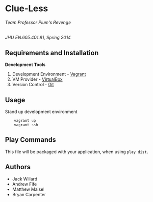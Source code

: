 # Clue-Less
###### Team Professor Plum's Revenge
_JHU EN.605.401.81, Spring 2014_

## Requirements and Installation

**Development Tools**

1. Development Environment - [Vagrant](http://www.vagrantup.com/)
2. VM Provider - [VirtualBox](https://www.virtualbox.org/)
3. Version Control - [Git](http://gitscm.com/)

## Usage
Stand up development environment
```
    vagrant up
    vagrant ssh
```

## Play Commands

This file will be packaged with your application, when using `play dist`.

## Authors
+ Jack Willard
+ Andrew Fife
+ Matthew Maisel
+ Bryan Carpenter
